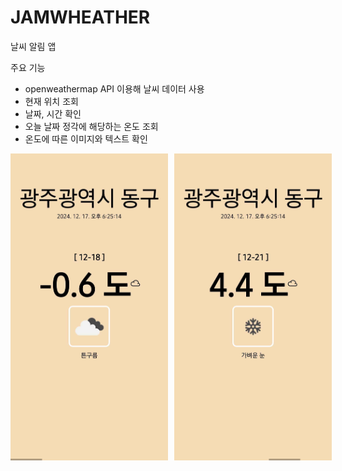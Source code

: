 # JAMWHEATHER

날씨 알림 앱

주요 기능

- openweathermap API 이용해 날씨 데이터 사용
- 현재 위치 조회
- 날짜, 시간 확인
- 오늘 날짜 정각에 해당하는 온도 조회
- 온도에 따른 이미지와 텍스트 확인

<div style='display: flex; gap:10px;'><img src='/HowToRN/assets/readmeImg1.png' width='50%'><img src='/HowToRN/assets/readmeImg2.png' width='50%'></div>
